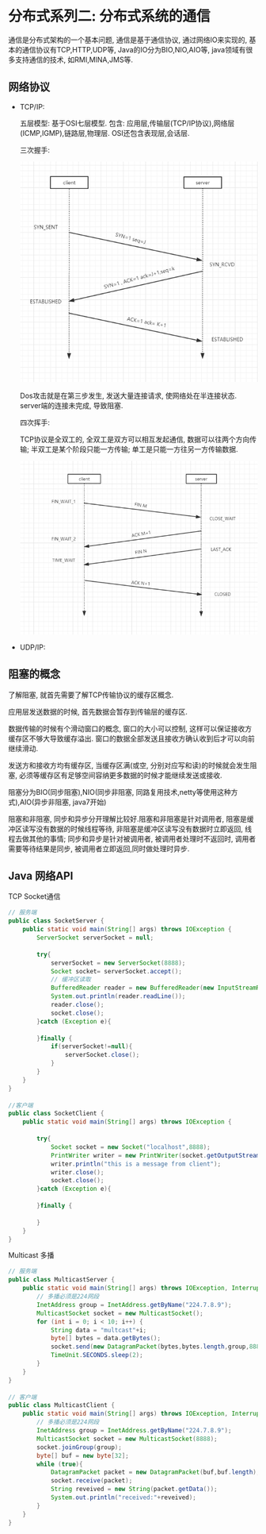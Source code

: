 # 分布式系列二: 分布式系统的通信

通信是分布式架构的一个基本问题, 通信是基于通信协议, 通过网络IO来实现的, 基本的通信协议有TCP,HTTP,UDP等, Java的IO分为BIO,NIO,AIO等, java领域有很多支持通信的技术, 如RMI,MINA,JMS等. 

## 网络协议

* TCP/IP: 

    五层模型: 基于OSI七层模型. 包含: 应用层,传输层(TCP/IP协议),网络层(ICMP,IGMP),链路层,物理层. OSI还包含表现层,会话层.

    三次握手: 

    ![三次握手](../images/1798112997111101.png)

    Dos攻击就是在第三步发生, 发送大量连接请求, 使网络处在半连接状态. server端的连接未完成, 导致阻塞.

    四次挥手:

    TCP协议是全双工的, 全双工是双方可以相互发起通信, 数据可以往两个方向传输; 半双工是某个阶段只能一方传输; 单工是只能一方往另一方传输数据.

    ![四次挥手](../images/17860605111138156.png)

* UDP/IP:

## 阻塞的概念

了解阻塞, 就首先需要了解TCP传输协议的缓存区概念.

应用层发送数据的时候, 首先数据会暂存到传输层的缓存区. 

数据传输的时候有个滑动窗口的概念, 窗口的大小可以控制, 这样可以保证接收方缓存区不够大导致缓存溢出. 窗口的数据全部发送且接收方确认收到后才可以向前继续滑动.

发送方和接收方均有缓存区, 当缓存区满(或空, 分别对应写和读)的时候就会发生阻塞, 必须等缓存区有足够空间容纳更多数据的时候才能继续发送或接收.

阻塞分为BIO(同步阻塞),NIO(同步非阻塞, 同路复用技术,netty等使用这种方式),AIO(异步非阻塞, java7开始)

阻塞和非阻塞, 同步和异步分开理解比较好.阻塞和非阻塞是针对调用者, 阻塞是缓冲区读写没有数据的时候线程等待, 非阻塞是缓冲区读写没有数据时立即返回, 线程去做其他的事情; 同步和异步是针对被调用者, 被调用者处理时不返回时, 调用者需要等待结果是同步, 被调用者立即返回,同时做处理时异步.

## Java 网络API

TCP Socket通信

```java
// 服务端
public class SocketServer {
    public static void main(String[] args) throws IOException {
        ServerSocket serverSocket = null;

        try{
            serverSocket = new ServerSocket(8888);
            Socket socket= serverSocket.accept();
            // 缓冲区读取
            BufferedReader reader = new BufferedReader(new InputStreamReader(socket.getInputStream()));
            System.out.println(reader.readLine());
            reader.close();
            socket.close();
        }catch (Exception e){

        }finally {
            if(serverSocket!=null){
                serverSocket.close();
            }
        }
    }
}

//客户端
public class SocketClient {
    public static void main(String[] args) throws IOException {

        try{
            Socket socket = new Socket("localhost",8888);
            PrintWriter writer = new PrintWriter(socket.getOutputStream(),true);
            writer.println("this is a message from client");
            writer.close();
            socket.close();
        }catch (Exception e){

        }finally {

        }
    }
}
```

Multicast 多播

``` Java
// 服务端
public class MulticastServer {
    public static void main(String[] args) throws IOException, InterruptedException {
        // 多播必须是224网段
        InetAddress group = InetAddress.getByName("224.7.8.9");
        MulticastSocket socket = new MulticastSocket();
        for (int i = 0; i < 10; i++) {
            String data = "multcast"+i;
            byte[] bytes = data.getBytes();
            socket.send(new DatagramPacket(bytes,bytes.length,group,8888));
            TimeUnit.SECONDS.sleep(2);
        }
    }
}

// 客户端
public class MulticastClient {
    public static void main(String[] args) throws IOException, InterruptedException {
        // 多播必须是224网段
        InetAddress group = InetAddress.getByName("224.7.8.9");
        MulticastSocket socket = new MulticastSocket(8888);
        socket.joinGroup(group);
        byte[] buf = new byte[32];
        while (true){
            DatagramPacket packet = new DatagramPacket(buf,buf.length);
            socket.receive(packet);
            String reveived = new String(packet.getData());
            System.out.println("received:"+reveived);
        }
    }
}
```

